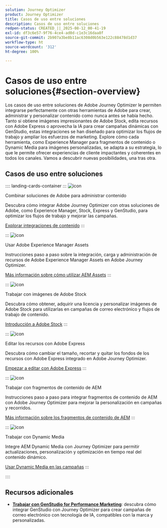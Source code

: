 ```yaml
---
solution: Journey Optimizer
product: Journey Optimizer
title: Casos de uso entre soluciones
description: Casos de uso entre soluciones
redpen-status: CREATED_||_2025-08-12_00-41-19
exl-id: df3c6e57-9f76-4ce4-ad0d-c1e3c16daa8f
source-git-commit: 2b907a3be8b11ac6308d0b563e122c88478d1d37
workflow-type: ht
source-wordcount: '312'
ht-degree: 100%

---
```


# Casos de uso entre soluciones{#section-overview}

Los casos de uso entre soluciones de Adobe Journey Optimizer le permiten integrarse perfectamente con otras herramientas de Adobe para crear, administrar y personalizar contenido como nunca antes se había hecho. Tanto si obtiene imágenes impresionantes de Adobe Stock, edita recursos con Adobe Express o aprovecha la IA para crear campañas dinámicas con GenStudio, estas integraciones se han diseñado para optimizar los flujos de trabajo y ampliar los esfuerzos de marketing. Explore cómo cada herramienta, como Experience Manager para fragmentos de contenido o Dynamic Media para imágenes personalizadas, se adapta a su estrategia, lo que le permite ofrecer experiencias de cliente impactantes y coherentes en todos los canales. Vamos a descubrir nuevas posibilidades, una tras otra.

## Casos de uso entre soluciones

:::: landing-cards-container
:::
![icon](https://cdn.experienceleague.adobe.com/icons/puzzle-piece.svg?lang=es)

Combinar soluciones de Adobe para administrar contenido

Descubra cómo integrar Adobe Journey Optimizer con otras soluciones de Adobe, como Experience Manager, Stock, Express y GenStudio, para optimizar los flujos de trabajo y mejorar las campañas.

[Explorar integraciones de contenido](../using/integrations/content-integrations.md)
:::

:::
![icon](https://cdn.experienceleague.adobe.com/icons/screwdriver-wrench.svg?lang=es)

Usar Adobe Experience Manager Assets

Instrucciones paso a paso sobre la integración, carga y administración de recursos de Adobe Experience Manager Assets en Adobe Journey Optimizer.

[Más información sobre cómo utilizar AEM Assets](../using/integrations/assets.md)
:::

:::
![icon](https://cdn.experienceleague.adobe.com/icons/images.svg?lang=es)

Trabajar con imágenes de Adobe Stock

Descubra cómo obtener, adquirir una licencia y personalizar imágenes de Adobe Stock para utilizarlas en campañas de correo electrónico y flujos de trabajo de contenido.

[Introducción a Adobe Stock](../using/integrations/stock.md)
:::

:::
![icon](https://cdn.experienceleague.adobe.com/icons/pencil-ruler.svg?lang=es)

Editar los recursos con Adobe Express

Descubra cómo cambiar el tamaño, recortar y quitar los fondos de los recursos con Adobe Express integrado en Adobe Journey Optimizer.

[Empezar a editar con Adobe Express](../using/integrations/express.md)
:::

:::
![icon](https://cdn.experienceleague.adobe.com/icons/code-branch.svg?lang=es)

Trabajar con fragmentos de contenido de AEM

Instrucciones paso a paso para integrar fragmentos de contenido de AEM con Adobe Journey Optimizer para mejorar la personalización en campañas y recorridos.

[Más información sobre los fragmentos de contenido de AEM](../using/integrations/aem-fragments.md)
:::

:::
![icon](https://cdn.experienceleague.adobe.com/icons/bullseye.svg?lang=es)

Trabajar con Dynamic Media

Integre AEM Dynamic Media con Journey Optimizer para permitir actualizaciones, personalización y optimización en tiempo real del contenido dinámico.

[Usar Dynamic Media en las campañas](../using/integrations/aem-dynamic.md)
:::

::::


## Recursos adicionales

- **[Trabajar con GenStudio for Performance Marketing](../using/integrations/genstudio.md)**: descubra cómo integrar GenStudio con Journey Optimizer para crear campañas de correo electrónico con tecnología de IA, compatibles con la marca y personalizadas.
